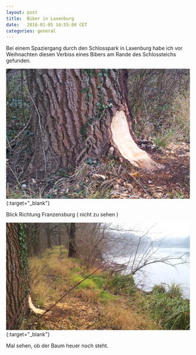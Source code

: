 ```yaml
---
layout: post
title:  Biber in Laxenburg
date:   2016-01-05 14:55:00 CET
categories: general 
---
```


Bei einem Spaziergang durch den Schlosspark in Laxenburg habe ich vor Weihnachten diesen Verbiss eines Bibers am Rande des Schlossteichs gefunden.

![Verbiss](/images/IMG_20151207_133952s.jpg){:target="_blank"}

Blick Richtung Franzensburg ( nicht zu sehen ) 

![AmTeich](/images/IMG_20151207_134000s.jpg){:target="_blank"}

Mal sehen, ob der Baum heuer noch steht. 




